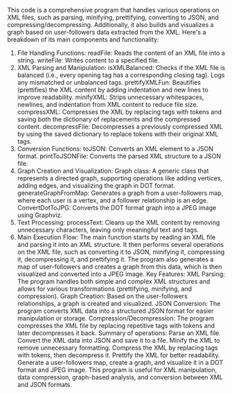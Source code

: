 This code is a comprehensive program that handles various operations on XML files, such as parsing, minifying, prettifying, converting to JSON, and compressing/decompressing. Additionally, it also builds and visualizes a graph based on user-followers data extracted from the XML. Here's a breakdown of its main components and functionality:

1. File Handling Functions:
readFile: Reads the content of an XML file into a string.
writeFile: Writes content to a specified file.
2. XML Parsing and Manipulation:
isXMLBalanced: Checks if the XML file is balanced (i.e., every opening tag has a corresponding closing tag). Logs any mismatched or unbalanced tags.
prettifyXMLFun: Beautifies (prettifies) the XML content by adding indentation and new lines to improve readability.
minifyXML: Strips unnecessary whitespaces, newlines, and indentation from XML content to reduce file size.
compressXML: Compresses the XML by replacing tags with tokens and saving both the dictionary of replacements and the compressed content.
decompressFile: Decompresses a previously compressed XML by using the saved dictionary to replace tokens with their original XML tags.
3. Conversion Functions:
toJSON: Converts an XML element to a JSON format.
printToJSONFile: Converts the parsed XML structure to a JSON file.
4. Graph Creation and Visualization:
Graph class: A generic class that represents a directed graph, supporting operations like adding vertices, adding edges, and visualizing the graph in DOT format.
generateGraphFromMap: Generates a graph from a user-followers map, where each user is a vertex, and a follower relationship is an edge.
ConvertDotToJPG: Converts the DOT format graph into a JPEG image using Graphviz.
5. Text Processing:
processText: Cleans up the XML content by removing unnecessary characters, leaving only meaningful text and tags.
6. Main Execution Flow:
The main function starts by reading an XML file and parsing it into an XML structure.
It then performs several operations on the XML file, such as converting it to JSON, minifying it, compressing it, decompressing it, and prettifying it.
The program also generates a map of user-followers and creates a graph from this data, which is then visualized and converted into a JPEG image.
Key Features:
XML Parsing: The program handles both simple and complex XML structures and allows for various transformations (prettifying, minifying, and compression).
Graph Creation: Based on the user-followers relationships, a graph is created and visualized.
JSON Conversion: The program converts XML data into a structured JSON format for easier manipulation or storage.
Compression/Decompression: The program compresses the XML file by replacing repetitive tags with tokens and later decompresses it back.
Summary of operations:
Parse an XML file.
Convert the XML data into JSON and save it to a file.
Minify the XML to remove unnecessary formatting.
Compress the XML by replacing tags with tokens, then decompress it.
Prettify the XML for better readability.
Generate a user-followers map, create a graph, and visualize it in a DOT format and JPEG image.
This program is useful for XML manipulation, data compression, graph-based analysis, and conversion between XML and JSON formats.
